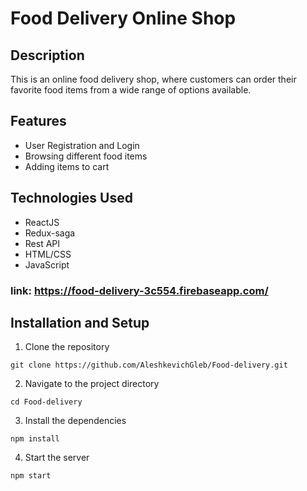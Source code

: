 # Food Delivery Online Shop

## Description

This is an online food delivery shop, where customers can order their favorite food items from a wide range of options available.

## Features

- User Registration and Login
- Browsing different food items
- Adding items to cart

## Technologies Used

- ReactJS
- Redux-saga
- Rest API
- HTML/CSS
- JavaScript

### link: https://food-delivery-3c554.firebaseapp.com/

## Installation and Setup

1. Clone the repository

```
git clone https://github.com/AleshkevichGleb/Food-delivery.git
```

2. Navigate to the project directory

```
cd Food-delivery
```

3. Install the dependencies

```
npm install
```

4. Start the server

```
npm start
```
